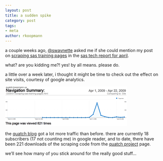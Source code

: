 ```yaml
---
layout: post
title: a sudden spike
category: post
tags:
- meta
author: rkoopmann
---
```


a couple weeks ago, [@swaynette](http://twitter.com/swaynette) asked me if she could mention my post on [scraping sas training pages](/sas/2009/01/scraping-training-pages) in the [sas tech report for april](http://www.sas.com/news/newsletter/tech/2009_4.html).

<!--more-->

what? are you kidding me?! yes! by all means. please do.

a little over a week later, i thought it might be time to check out the effect on site visits, courtesy of google analytics.

![results](/assets/img/2009-04-23-a-sudden-spike.png)

the [quatch blog](/) got a lot more traffic than before. there are currently 18 subscribers (17 not counting me) in google reader, and to date, there have been 221 downloads of the scraping code from the [quatch project](http://github.com/rkoopmann/sas-quatch) page.

we’ll see how many of you stick around for the really good stuff...